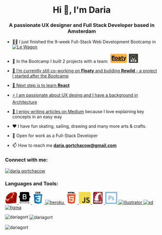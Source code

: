 <h1 align="center">Hi 👋, I'm Daria</h1>
<h3 align="center">A passionate UX designer and Full Stack Developer based in Amsterdam</h3>

- 👨‍💻 I just finished the 9-week Full-Stack Web Development Bootcamp in <a href="http://https://www.lewagon.com/" target="_blank" rel="noreferrer"> <img src="https://raw.githubusercontent.com/lewagon/fullstack-images/master/uikit/logo.png" alt="Le Wagon" width="30" height="30"/></a>

- 👯 In the Bootcamp I built 2 projects with a team: <img src="logo-floaty.png" alt="floaty" width="60" height="30"/> </a> <a href="http://floaties.herokuapp.com/" target="_blank" rel="noreferrer"> <img src="ryb.png" alt="Rewild Your Backyard" width="30" height="30"/> </a> <a href="https://ryb-rewild.herokuapp.com/" target="_blank" rel="noreferrer"> 

- 🔭 I’m currently still co-working on **Floaty** and building **Rewild** - a project I started after the Bootcamp
  
- 🌱 Next step is to learn **React**

- ⚡ I am passionate about UX desing and I have a background in Architecture

- 📝 I enjoy writing articles on [Medium](https://medium.com/@daria.gortchacow) because I love explaining key concepts in an easy way
  
- ❤️ I have fun skating, sailing, drawing and many more arts & crafts.
  
- 🤝 Open for work as a Full-Stack Developer

- 📫 How to reach me **daria.gortchacow@gmail.com**

<h3 align="left">Connect with me:</h3>
<p align="left">
<a href="https://linkedin.com/in/daria-gortchacow" target="blank"><img align="center" src="https://raw.githubusercontent.com/rahuldkjain/github-profile-readme-generator/master/src/images/icons/Social/linked-in-alt.svg" alt="daria gortchacow" height="30" width="40" /></a>
</p>

<h3 align="left">Languages and Tools:</h3>
<p align="left"> <a href="https://getbootstrap.com" target="_blank" rel="noreferrer"> <img src="https://raw.githubusercontent.com/devicons/devicon/master/icons/ruby/ruby-original.svg" alt="ruby" width="40" height="40"/> </a> <a href="https://www.adobe.com/products/xd.html" target="_blank" rel="noreferrer">  <img src="https://raw.githubusercontent.com/devicons/devicon/master/icons/bootstrap/bootstrap-plain-wordmark.svg" alt="bootstrap" width="40" height="40"/> </a> <a href="https://www.w3schools.com/css/" target="_blank" rel="noreferrer"> <img src="https://raw.githubusercontent.com/devicons/devicon/master/icons/css3/css3-original-wordmark.svg" alt="css3" width="40" height="40"/> </a> <a href="https://www.figma.com/" target="_blank" rel="noreferrer"> <img src="https://www.vectorlogo.zone/logos/heroku/heroku-icon.svg" alt="heroku" width="40" height="40"/> </a> <a href="https://www.w3.org/html/" target="_blank" rel="noreferrer"> <img src="https://raw.githubusercontent.com/devicons/devicon/master/icons/html5/html5-original-wordmark.svg" alt="html5" width="40" height="40"/> </a> <a href="https://www.adobe.com/in/products/illustrator.html" target="_blank" rel="noreferrer"> <img src="https://raw.githubusercontent.com/devicons/devicon/master/icons/javascript/javascript-original.svg" alt="javascript" width="40" height="40"/> </a> <a href="https://www.photoshop.com/en" target="_blank" rel="noreferrer"> <img src="https://raw.githubusercontent.com/devicons/devicon/master/icons/rails/rails-original-wordmark.svg" alt="rails" width="40" height="40"/> </a> <a href="https://www.ruby-lang.org/en/" target="_blank" rel="noreferrer"> <img src="https://raw.githubusercontent.com/devicons/devicon/master/icons/photoshop/photoshop-line.svg" alt="photoshop" width="40" height="40"/> </a> <a href="https://rubyonrails.org" target="_blank" rel="noreferrer"> <img src="https://www.vectorlogo.zone/logos/adobe_illustrator/adobe_illustrator-icon.svg" alt="illustrator" width="40" height="40"/> </a> <a href="https://developer.mozilla.org/en-US/docs/Web/JavaScript" target="_blank" rel="noreferrer"> <img src="https://cdn.worldvectorlogo.com/logos/adobe-xd.svg" alt="xd" width="40" height="40"/> <img src="https://www.vectorlogo.zone/logos/figma/figma-icon.svg" alt="figma" width="40" height="40"/> </a> <a href="https://heroku.com" target="_blank" rel="noreferrer"> </a> </p>

<p><img align="left" src="https://github-readme-stats.vercel.app/api/top-langs?username=dariagort&show_icons=true&locale=en&layout=compact" alt="dariagort" /></p>

<p>&nbsp;<img align="center" src="https://github-readme-stats.vercel.app/api?username=dariagort&show_icons=true&locale=en" alt="dariagort" /></p>

<p><img align="center" src="https://github-readme-streak-stats.herokuapp.com/?user=dariagort&" alt="dariagort" /></p>
